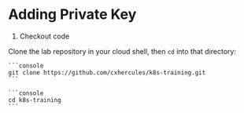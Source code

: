 Adding Private Key
=====================


1. Checkout code

Clone the lab repository in your cloud shell, then `cd` into that directory:
   
    ```console
    git clone https://github.com/cxhercules/k8s-training.git
    ```

    ```console
    cd k8s-training
    ```

